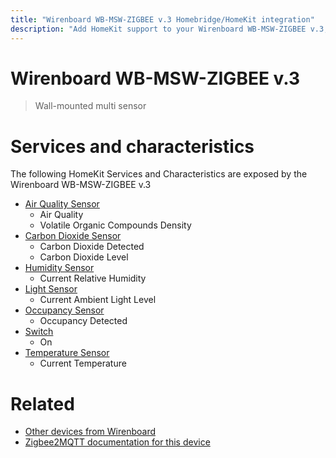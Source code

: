 ```yaml
---
title: "Wirenboard WB-MSW-ZIGBEE v.3 Homebridge/HomeKit integration"
description: "Add HomeKit support to your Wirenboard WB-MSW-ZIGBEE v.3, using Homebridge, Zigbee2MQTT and homebridge-z2m."
---
```

<!---
This file has been GENERATED using src/docgen/docgen.ts
DO NOT EDIT THIS FILE MANUALLY!
-->
# Wirenboard WB-MSW-ZIGBEE v.3
> Wall-mounted multi sensor


# Services and characteristics
The following HomeKit Services and Characteristics are exposed by
the Wirenboard WB-MSW-ZIGBEE v.3

* [Air Quality Sensor](../../air_quality.md)
  * Air Quality
  * Volatile Organic Compounds Density
* [Carbon Dioxide Sensor](../../sensors.md)
  * Carbon Dioxide Detected
  * Carbon Dioxide Level
* [Humidity Sensor](../../sensors.md)
  * Current Relative Humidity
* [Light Sensor](../../sensors.md)
  * Current Ambient Light Level
* [Occupancy Sensor](../../sensors.md)
  * Occupancy Detected
* [Switch](../../switch.md)
  * On
* [Temperature Sensor](../../sensors.md)
  * Current Temperature


# Related
* [Other devices from Wirenboard](../index.md#wirenboard)
* [Zigbee2MQTT documentation for this device](https://www.zigbee2mqtt.io/devices/WB-MSW-ZIGBEE_v.3.html)